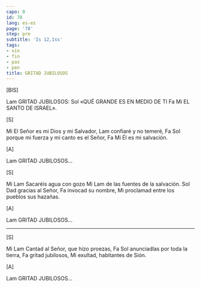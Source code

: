 ```yaml
---
capo: 0
id: 78
lang: es-es
page: '78'
step: pre
subtitle: 'Is 12,1ss'
tags:
- vin
- fin
- pas
- pen
title: GRITAD JUBILOSOS
---
```


[BIS]

Lam
GRITAD JUBILOSOS:
                            Sol
«QUÉ GRANDE ES EN MEDIO DE TI
    Fa          Mi
EL SANTO DE ISRAEL».

[S]

Mi
El Señor es mi Dios y mi Salvador,
     Lam
confiaré y no temeré,
           Fa                        Sol
porque mi fuerza y mi canto es el Señor,
   Fa          Mi
Él es mi salvación.

[A]

Lam
GRITAD JUBILOSOS...

[S]

Mi                 Lam
Sacaréis agua con gozo
        Mi                 Lam
de las fuentes de la salvación.
      Sol
Dad gracias al Señor,
            Fa
invocad su nombre,
                                   Mi
proclamad entre los pueblos sus hazañas.

[A]

Lam
GRITAD JUBILOSOS...

---

[S]

Mi                          Lam
Cantad al Señor, que hizo proezas,
     Fa                  Sol
anunciadlas por toda la tierra,
            Fa
gritad jubilosos,
                        Mi
exultad, habitantes de Sión.

[A]

Lam
GRITAD JUBILOSOS...
